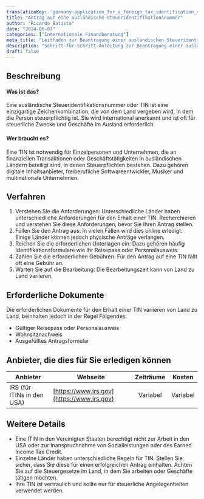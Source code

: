 ```yaml
---
translationKey: 'germany-application_for_a_foreign_tax_identification_number'
title: "Antrag auf eine ausländische Steueridentifikationsnummer"
author: "Ricardo Batista"
date: "2024-06-07"
categories: ["Internationale Finanzberatung"]
meta_title: "Leitfaden zur Beantragung einer ausländischen Steueridentifikationsnummer (TIN)"
description: "Schritt-für-Schritt-Anleitung zur Beantragung einer ausländischen TIN, wer sie benötigt, das Verfahren, das zu befolgen ist, und die erforderlichen Dokumente."
draft: false
---
```


## Beschreibung
#### Was ist das?
Eine ausländische Steueridentifikationsnummer oder TIN ist eine einzigartige Zeichenkombination, die von dem Land vergeben wird, in dem die Person steuerpflichtig ist. Sie wird international anerkannt und ist oft für steuerliche Zwecke und Geschäfte im Ausland erforderlich.

#### Wer braucht es?
Eine TIN ist notwendig für Einzelpersonen und Unternehmen, die an finanziellen Transaktionen oder Geschäftstätigkeiten in ausländischen Ländern beteiligt sind, in denen Steuerpflichten bestehen. Dazu gehören digitale Inhaltsanbieter, freiberufliche Softwareentwickler, Musiker und multinationale Unternehmen.

## Verfahren
1. Verstehen Sie die Anforderungen: Unterschiedliche Länder haben unterschiedliche Anforderungen für den Erhalt einer TIN. Recherchieren und verstehen Sie diese Anforderungen, bevor Sie Ihren Antrag stellen.
2. Füllen Sie den Antrag aus: In vielen Fällen wird dies online erledigt. Einige Länder können jedoch physische Anträge verlangen.
3. Reichen Sie die erforderlichen Unterlagen ein: Dazu gehören häufig Identifikationsformulare wie Ihr Reisepass oder Personalausweis.
4. Zahlen Sie die erforderlichen Gebühren: Für den Antrag auf eine TIN fällt oft eine Gebühr an.
5. Warten Sie auf die Bearbeitung: Die Bearbeitungszeit kann von Land zu Land variieren.

## Erforderliche Dokumente
Die erforderlichen Dokumente für den Erhalt einer TIN variieren von Land zu Land, beinhalten jedoch in der Regel Folgendes:
- Gültiger Reisepass oder Personalausweis
- Wohnsitznachweis
- Ausgefülltes Antragsformular

## Anbieter, die dies für Sie erledigen können

| Anbieter        |     Webseite     |     Zeiträume    |       Kosten      |
| --------------- | --------------- |  :-------------: | :-------------: |
| IRS (für ITINs in den USA)      |  [https://www.irs.gov](https://www.irs.gov)       |      Variabel      |    Variabel        |

## Weitere Details
- Eine ITIN in den Vereinigten Staaten berechtigt nicht zur Arbeit in den USA oder zur Inanspruchnahme von Sozialleistungen oder des Earned Income Tax Credit.
- Einzelne Länder haben unterschiedliche Regeln für TIN. Stellen Sie sicher, dass Sie diese für einen erfolgreichen Antrag einhalten. Achten Sie auf die Steuergesetze im Land, in dem Sie arbeiten oder Geschäfte tätigen möchten.
- Ihre TIN ist vertraulich und sollte nur für steuerliche Angelegenheiten verwendet werden.